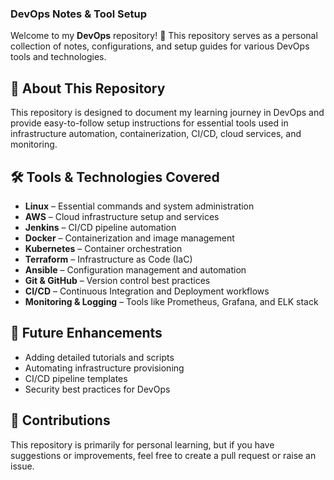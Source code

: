 
### **DevOps Notes & Tool Setup**
Welcome to my **DevOps** repository! 🚀 This repository serves as a personal collection of notes, configurations, and setup guides for various DevOps tools and technologies.  

## **📌 About This Repository**
This repository is designed to document my learning journey in DevOps and provide easy-to-follow setup instructions for essential tools used in infrastructure automation, containerization, CI/CD, cloud services, and monitoring.  

## **🛠️ Tools & Technologies Covered**
- **Linux** – Essential commands and system administration  
- **AWS** – Cloud infrastructure setup and services  
- **Jenkins** – CI/CD pipeline automation  
- **Docker** – Containerization and image management  
- **Kubernetes** – Container orchestration  
- **Terraform** – Infrastructure as Code (IaC)  
- **Ansible** – Configuration management and automation  
- **Git & GitHub** – Version control best practices  
- **CI/CD** – Continuous Integration and Deployment workflows  
- **Monitoring & Logging** – Tools like Prometheus, Grafana, and ELK stack  

## **📌 Future Enhancements**
- Adding detailed tutorials and scripts  
- Automating infrastructure provisioning  
- CI/CD pipeline templates  
- Security best practices for DevOps  

## **📢 Contributions**
This repository is primarily for personal learning, but if you have suggestions or improvements, feel free to create a pull request or raise an issue.  
